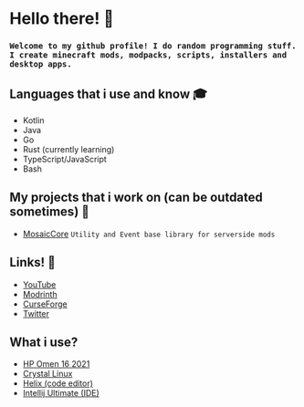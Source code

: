 # Hello there! :wave:
### `Welcome to my github profile! I do random programming stuff. I create minecraft mods, modpacks, scripts, installers and desktop apps.`
## Languages that i use and know :mortar_board:
- Kotlin
- Java
- Go
- Rust (currently learning)
- TypeScript/JavaScript
- Bash
## My projects that i work on (can be outdated sometimes) :dvd:
- [MosaicCore](https://github.com/MosaicMC/MosaicCore) `Utility and Event base library for serverside mods`
## Links! :fax:
- [YouTube](https://www.youtube.com/@justfoxx0)
- [Modrinth](https://modrinth.com/user/justfoxx)
- [CurseForge](https://www.curseforge.com/members/justafoxxo)
- [Twitter](https://twitter.com/Cherry91735922)
## What i use?
- [HP Omen 16 2021](https://www.omen.com/us/en/laptops/2021-omen-16-amd.html)
- [Crystal Linux](https://getcryst.al/site)
- [Helix (code editor)](https://github.com/helix-editor/helix)
- [Intellij Ultimate (IDE)](https://www.jetbrains.com/idea/)
